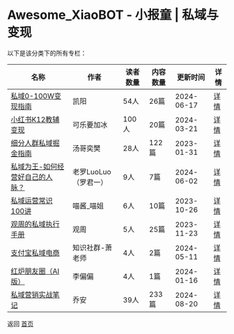 # Awesome_XiaoBOT - 小报童 | 私域与变现

以下是该分类下的所有专栏：

| 名称 | 作者 | 读者数量 | 内容数量 | 更新时间 | 详情 |
|------|------|----------|----------|----------|------|
| [私域0-100W变现指南](https://xiaobot.net/p/05628?refer=0b133df9-27dc-423b-8101-639049001c13) | 凯阳 | 54人 | 26篇 |  2024-06-17 | [详情](../data/05628.md) |
| [小红书K12教辅变现](https://xiaobot.net/p/cola?refer=0b133df9-27dc-423b-8101-639049001c13) | 可乐要加冰 | 100人 | 20篇 |  2024-03-21 | [详情](../data/cola.md) |
| [细分人群私域掘金指南](https://xiaobot.net/p/siyu20220909?refer=0b133df9-27dc-423b-8101-639049001c13) | 汤哥奕樊 | 28人 | 122篇 |  2023-01-31 | [详情](../data/siyu20220909.md) |
| [私域为王-如何经营好自己的人脉？](https://xiaobot.net/p/siyuweiwang01?refer=0b133df9-27dc-423b-8101-639049001c13) | 老罗LuoLuo（罗君一） | 9人 | 7篇 |  2024-06-02 | [详情](../data/siyuweiwang01.md) |
| [私域运营常识100讲](https://xiaobot.net/p/1242473247?refer=0b133df9-27dc-423b-8101-639049001c13) | 喵酱_喵姐 | 6人 | 10篇 |  2023-10-26 | [详情](../data/1242473247.md) |
| [观周的私域执行手册](https://xiaobot.net/p/guanzhiusy?refer=0b133df9-27dc-423b-8101-639049001c13) | 观周 | 5人 | 25篇 |  2023-11-23 | [详情](../data/guanzhiusy.md) |
| [支付宝私域电商](https://xiaobot.net/p/15868048831?refer=0b133df9-27dc-423b-8101-639049001c13) | 知识社群-萧老师 | 4人 | 2篇 |  2024-05-11 | [详情](../data/15868048831.md) |
| [红炉朋友圈（AI版）](https://xiaobot.net/p/honglu0006?refer=0b133df9-27dc-423b-8101-639049001c13) | 李偏偏 | 4人 | 1篇 |  2024-01-16 | [详情](../data/honglu0006.md) |
| [私域营销实战笔记](https://xiaobot.net/p/qiaoanwa?refer=0b133df9-27dc-423b-8101-639049001c13) | 乔安 | 39人 | 233篇 |  2024-08-20 | [详情](../data/qiaoanwa.md) |


返回 [首页](../README.md)
